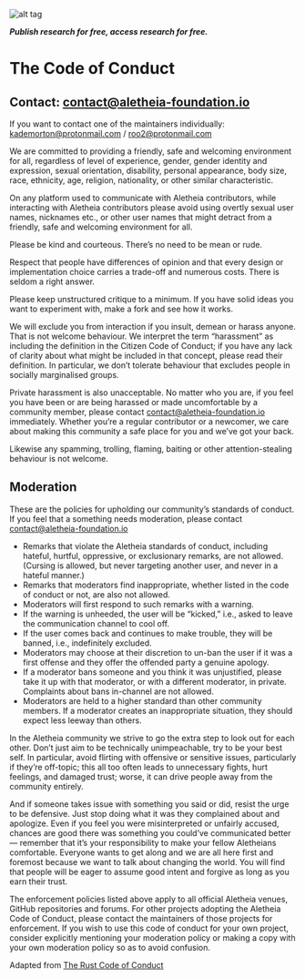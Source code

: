 ![alt tag](https://cloud.githubusercontent.com/assets/24201238/24583976/ced4c43e-179f-11e7-9c40-c0988c346f55.png)

_**Publish research for free, access research for free.**_

# The Code of Conduct

## Contact: contact@aletheia-foundation.io 
If you want to contact one of the maintainers individually: kademorton@protonmail.com / roo2@protonmail.com 

We are committed to providing a friendly, safe and welcoming environment for all, regardless of level of experience, gender, gender identity and expression, sexual orientation, disability, personal appearance, body size, race, ethnicity, age, religion, nationality, or other similar characteristic. 

On any platform used to communicate with Aletheia contributors, while interacting with Aletheia contributors please avoid using overtly sexual user names, nicknames etc., or other user names that might detract from a friendly, safe and welcoming environment for all. 

Please be kind and courteous. There’s no need to be mean or rude. 

Respect that people have differences of opinion and that every design or implementation choice carries a trade-off and numerous costs. There is seldom a right answer. 

Please keep unstructured critique to a minimum. If you have solid ideas you want to experiment with, make a fork and see how it works. 

We will exclude you from interaction if you insult, demean or harass anyone. That is not welcome behaviour. We interpret the term “harassment” as including the definition in the Citizen Code of Conduct; if you have any lack of clarity about what might be included in that concept, please read their definition. In particular, we don’t tolerate behaviour that excludes people in socially marginalised groups. 

Private harassment is also unacceptable. No matter who you are, if you feel you have been or are being harassed or made uncomfortable by a community member, please contact contact@aletheia-foundation.io immediately. Whether you’re a regular contributor or a newcomer, we care about making this community a safe place for you and we’ve got your back. 

Likewise any spamming, trolling, flaming, baiting or other attention-stealing behaviour is not welcome. 


## Moderation

These are the policies for upholding our community’s standards of conduct. If you feel that a something needs moderation, please contact contact@aletheia-foundation.io 

* Remarks that violate the Aletheia standards of conduct, including hateful, hurtful, oppressive, or exclusionary remarks, are not allowed. (Cursing is allowed, but never targeting another user, and never in a hateful manner.) 
* Remarks that moderators find inappropriate, whether listed in the code of conduct or not, are also not allowed. 
* Moderators will first respond to such remarks with a warning. 
* If the warning is unheeded, the user will be “kicked,” i.e., asked to leave the communication channel to cool off. 
* If the user comes back and continues to make trouble, they will be banned, i.e., indefinitely excluded. 
* Moderators may choose at their discretion to un-ban the user if it was a first offense and they offer the offended party a genuine apology. 
* If a moderator bans someone and you think it was unjustified, please take it up with that moderator, or with a different moderator, in private. Complaints about bans in-channel are not allowed. 
* Moderators are held to a higher standard than other community members. If a moderator creates an inappropriate situation, they should expect less leeway than others. 

In the Aletheia community we strive to go the extra step to look out for each other. Don’t just aim to be technically unimpeachable, try to be your best self. In particular, avoid flirting with offensive or sensitive issues, particularly if they’re off-topic; this all too often leads to unnecessary fights, hurt feelings, and damaged trust; worse, it can drive people away from the community entirely.

And if someone takes issue with something you said or did, resist the urge to be defensive. Just stop doing what it was they complained about and apologize. Even if you feel you were misinterpreted or unfairly accused, chances are good there was something you could’ve communicated better — remember that it’s your responsibility to make your fellow Aletheians comfortable. Everyone wants to get along and we are all here first and foremost because we want to talk about changing the world. You will find that people will be eager to assume good intent and forgive as long as you earn their trust.

The enforcement policies listed above apply to all official Aletheia venues, GitHub repositories and forums. For other projects adopting the Aletheia Code of Conduct, please contact the maintainers of those projects for enforcement. If you wish to use this code of conduct for your own project, consider explicitly mentioning your moderation policy or making a copy with your own moderation policy so as to avoid confusion.

Adapted from [The Rust Code of Conduct](https://www.rust-lang.org/en-US/conduct.html)
